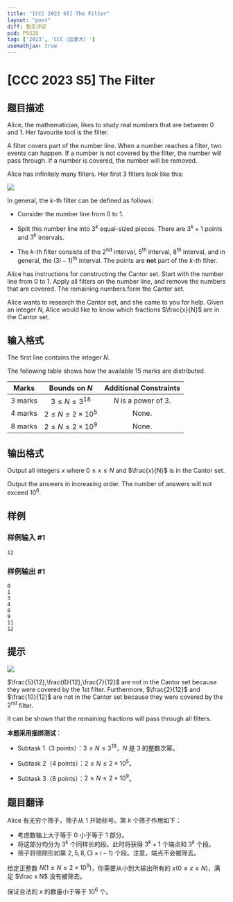 ```yaml
---
title: "[CCC 2023 S5] The Filter"
layout: "post"
diff: 暂无评定
pid: P9328
tag: ['2023', 'CCC（加拿大）']
usemathjax: true
---
```


# [CCC 2023 S5] The Filter
## 题目描述

Alice, the mathematician, likes to study real numbers that are between $0$ and $1$. Her favourite tool is the filter.

A filter covers part of the number line. When a number reaches a filter, two events can happen. If a number is not covered by the filter, the number will pass through. If a number is covered, the number will be removed.

Alice has infinitely many filters. Her first $3$ filters look like this:

![](https://cdn.luogu.com.cn/upload/image_hosting/2rm8ihzn.png)

In general, the $k\text{-th}$ filter can be defined as follows:

- Consider the number line from $0$ to $1$.

- Split this number line into $3^k$ equal-sized pieces. There are $3^k + 1$ points and $3^k$ intervals.

- The $k\text{-th}$ filter consists of the $2^{\text{nd}}$ interval, $5^{\text{th}}$ interval, $8^{\text{th}}$ interval, and in general, the $(3i-1)^{\text{th}}$ interval. The points are **not** part of the $k\text{-th}$ filter.

Alice has instructions for constructing the Cantor set. Start with the number line from $0$ to $1$. Apply all filters on the number line, and remove the numbers that are covered. The remaining numbers form the Cantor set.

Alice wants to research the Cantor set, and she came to you for help. Given an integer $N$, Alice would like to know which fractions $\frac{x}{N}$ are in the Cantor set.
## 输入格式

The first line contains the integer $N$.

The following table shows how the available $15$ marks are distributed.

| Marks | Bounds on $N$ | Additional Constraints |
| :----------: | :----------: | :----------: |
| $3$ marks | $3 \leq N \leq 3^{18}$ | $N$ is a power of $3$. |
| $4$ marks | $2 \leq N \leq 2 \times 10^5$ | None. |
| $8$ marks | $2 \leq N \leq 2 \times 10^9$ | None. |

## 输出格式

Output all integers $x$ where $0 \leq x \leq N$ and $\frac{x}{N}$ is in the Cantor set.

Output the answers in increasing order. The number of answers will not exceed $10^6$.

## 样例

### 样例输入 #1
```
12
```
### 样例输出 #1
```
0
1
3
4
8
9
11
12
```
## 提示

![](https://cdn.luogu.com.cn/upload/image_hosting/jy3xb2rz.png)

$\frac{5}{12},\frac{6}{12},\frac{7}{12}$ are not in the Cantor set because they were covered by the 1st filter.
Furthermore, $\frac{2}{12}$ and $\frac{10}{12}$
are not in the Cantor set because they were covered by the $2^{\text{nd}}$ filter.

It can be shown that the remaining fractions will pass through all filters.

**本题采用捆绑测试**：

- Subtask 1（3 points）：$3 \leq N \leq 3 ^{18}$，$N$ 是 $3$ 的整数次幂。

- Subtask 2（4 points）：$2 \leq N \leq 2\times 10^5$。

- Subtask 3（8 points）：$2 \leq N \leq 2 \times 10^9$。
## 题目翻译

Alice 有无穷个筛子，筛子从 $1$ 开始标号。第 $k$ 个筛子作用如下：

- 考虑数轴上大于等于 $0$ 小于等于 $1$ 部分。
- 将这部分均分为 $3^k$ 个同样长的段。此时将获得 $3^k+1$ 个端点和 $3^k$ 个段。
- 筛子将筛除形如第 $2,5,8,(3 \times i-1)$ 个段。注意，端点不会被筛去。

给定正整数 $N(1\leq N \leq 2 \times 10^9)$，你需要从小到大输出所有的 $x(0\leq x \leq N)$，满足 $\frac x N$ 没有被筛去。

保证合法的 $x$ 的数量小于等于 $10^6$ 个。
